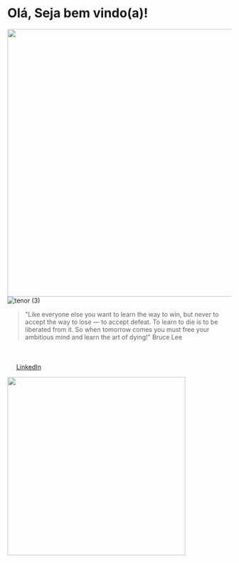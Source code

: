 #  Olá, Seja bem vindo(a)!

<img width="600px" align="right" src="https://github.com/Akaue/nao-mexer-privado/blob/master/Akau%C3%AA%20Lima.png" /> 

![tenor (3)](https://user-images.githubusercontent.com/37002491/95329595-92195500-087d-11eb-9935-ab0cb075d0b1.gif)



<blockquote>"Like everyone else you want to learn the way to win, but never to accept the way to lose — to accept defeat. To learn to die is to be liberated from it. So when tomorrow comes you must free your ambitious mind and learn the art of dying!"  Bruce Lee </blockquote>


<br/><br/>
<a href="https://www.linkedin.com/in/akauelima/"><img src="https://avatars3.githubusercontent.com/u/357098?v=4" width="16"></img></a> [LinkedIn](https://www.linkedin.com/in/akauelima/)

<img width="400px" align="left" src="https://github-readme-stats.vercel.app/api/top-langs/?username=Akaue&hide=html&layout=compact&theme=buefy" /> 

<br/><br/>

  

